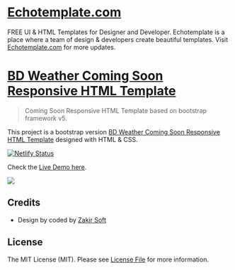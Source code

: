# [Echotemplate.com](https://echotemplate.com)
FREE UI & HTML Templates for Designer and Developer. Echotemplate is a place where a team of design & developers create beautiful templates. Visit [Echotemplate.com](https://echotemplate.com) for more updates.

# [BD Weather Coming Soon Responsive HTML Template](https://echotemplate.com/templates/bd-weather-coming-soon-responsive-html-template)

> Coming Soon Responsive HTML Template based on bootstrap framework v5.

This project is a bootstrap version [BD Weather Coming Soon Responsive HTML Template](http://echotemplate.com) designed with HTML & CSS.

[![Netlify Status](https://api.netlify.com/api/v1/badges/419de352-7abd-4e88-80e4-2abcd4fd9cf3/deploy-status)](https://app.netlify.com/sites/superb-pavlova-2a361c/deploys)

Check the [Live Demo here](http://demo.echotemplate.com/bd-weather-coming-soon-responsive-html-template/).

![](screenshot.png)

## Credits
- Design by coded by [Zakir Soft](https://zakirsoft.com)

## License
The MIT License (MIT). Please see [License File](LICENSE.md) for more information.